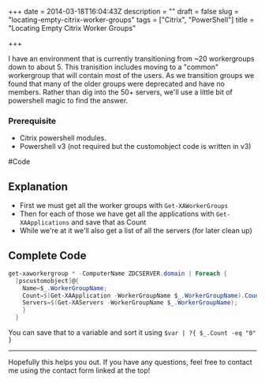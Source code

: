 +++
date = 2014-03-18T16:04:43Z
description = ""
draft = false
slug = "locating-empty-citrix-worker-groups"
tags = ["Citrix", "PowerShell"]
title = "Locating Empty Citrix Worker Groups"

+++


I have an environment that is currently transitioning from ~20 workergroups down to about 5. This tranisition includes moving to a "common" workergroup that will contain most of the users. As we transition groups we found that many of the older groups were deprecated and have no members. Rather than dig into the 50+ servers, we'll use a little bit of powershell magic to find the answer.

### Prerequisite
* Citrix powershell modules.
* Powershell v3 (not required but the customobject code is written in v3)

#Code

## Explanation

* First we must get all the worker groups with `Get-XAWorkerGroups`
* Then for each of those we have get all the applications with `Get-XAApplications` and save that as Count
* While we're at it we'll also get a list of all the servers (for later clean up)

## Complete Code

```powershell
get-xaworkergroup * -ComputerName ZDCSERVER.domain | Foreach {
  [pscustomobject]@{
    Name=$_.WorkerGroupName;
    Count=$(Get-XAApplication -WorkerGroupName $_.WorkerGroupName).Count;
    Servers=$(Get-XAServers -WorkerGroupName $_.WorkerGroupName);
    }
  }
```

You can save that to a variable and sort it using ```$var | ?{ $_.Count -eq "0" }```

---

Hopefully this helps you out. If you have any questions, feel free to contact me using the contact form linked at the top!

